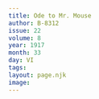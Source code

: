 ```yaml
---
title: Ode to Mr. Mouse
author: B-8312
issue: 22
volume: 8
year: 1917
month: 33
day: VI
tags:
layout: page.njk
image:
---
```


